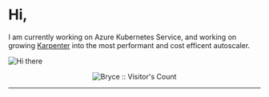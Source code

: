 
# Hi, 
I am currently working on Azure Kubernetes Service, and working on growing [Karpenter](https://github.com/Azure/karpenter) into the most performant and cost efficent autoscaler. 



![Hi there](https://media.licdn.com/dms/image/D5616AQGrBs4w0vib5w/profile-displaybackgroundimage-shrink_350_1400/0/1696583233665?e=1703721600&v=beta&t=QYwRAE4bPcdiTbEL34jdhi14Jw6EJJiYNcGHh48y8IE)


<p align="center"><img src="https://profile-counter.glitch.me/{Bryce-Soghigian}/count.svg" alt="Bryce :: Visitor's Count" /></p>

---

